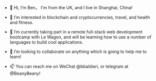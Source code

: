 - 👋 Hi, I’m Ben， I'm from the UK, and I live in Shanghai, China!

- 👀 I’m interested in blockchain and cryptocurrencies, travel, and health and fitness.

- 🌱 I’m currently taking part in a remote full-stack web development bootcamp with Le Wagon, and will be learning how to use a number of languages to build cool applications.

- 💞️ I’m looking to collaborate on anything which is going to help me to learn!

- 📫 You can reach me on WeChat @bbaldieri, or telegram at @BeanyBeany!

<!---
bean-bean-bean/bean-bean-bean is a ✨ special ✨ repository because its `README.md` (this file) appears on your GitHub profile.
You can click the Preview link to take a look at your changes.
--->

